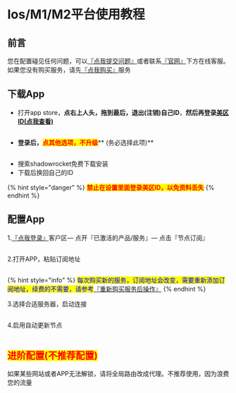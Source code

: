 # Ios/M1/M2平台使用教程

## 前言

您在配置碰见任何问题，可以[『点我提交问题』](https://www.lengjiao.me/submitticket.php)或者联系[『官网』](https://www.lengjiao.me)下方在线客服。如果您没有购买服务，请先[『点我购买』](https://www.lengjiao.me/cart.php)服务

## 下载App

* 打开app store，**点右上人头，拖到最后，退出(注销)自己ID**，**然后再登录**[**美区ID(点我查看)**](https://www.lengjiao.me/index.php?rp=/knowledgebase/2/IosID.html)

<figure><img src="https://i.imgtg.com/2022/07/20/raAUc.png" alt=""><figcaption></figcaption></figure>

* **登录后，**<mark style="color:red;">**点其他选项，不升级**</mark>** (务必选择此项)**

<div align="left">

<figure><img src="https://i.imgtg.com/2022/07/20/raejq.png" alt=""><figcaption></figcaption></figure>

</div>

* 搜索shadowrocket免费下载安装
* 下载后换回自己的ID

{% hint style="danger" %}
<mark style="color:red;">**禁止在设置里面登录美区ID，以免资料丢失**</mark>
{% endhint %}

## 配置App

1.[『点我登录』](https://www.lengjiao.me/clientarea.php)客户区— 点开『已激活的产品/服务』— 点击『节点订阅』

<div align="left">

<figure><img src="https://i.imgtg.com/2022/07/20/raKyr.png" alt=""><figcaption></figcaption></figure>

</div>

2.打开APP，粘贴订阅地址

<div align="left">

<figure><img src="https://i.imgtg.com/2022/07/20/ra7FY.png" alt=""><figcaption></figcaption></figure>

</div>

{% hint style="info" %}
<mark style="color:blue;">每次购买新的服务，订阅地址会改变，需要重新添加订阅地址，续费的不需要，请参考</mark>[『重新购买服务后操作』](../chang-jian-wen-ti/zhong-xin-gou-mai-fu-wu-hou-cao-zuo.md)
{% endhint %}

3.选择合适服务器，启动连接

<div align="left">

<figure><img src="https://i.imgtg.com/2022/07/20/raNRv.png" alt=""><figcaption></figcaption></figure>

</div>

4.启用自动更新节点

<div align="left">

<figure><img src="https://i.imgtg.com/2022/07/20/raZsM.png" alt=""><figcaption></figcaption></figure>

</div>

## <mark style="color:red;">进阶配置(不推荐配置)</mark>

如果某些网站或者APP无法解锁，请将全局路由改成代理。不推荐使用，因为浪费您的流量

<div align="left">

<figure><img src="https://i.imgtg.com/2022/07/20/rayaG.png" alt=""><figcaption></figcaption></figure>

</div>
